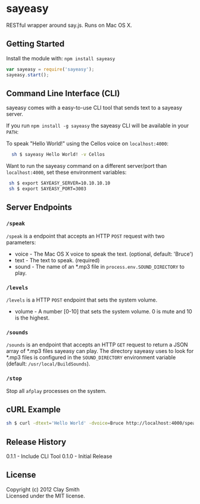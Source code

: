 # sayeasy

RESTful wrapper around say.js. Runs on Mac OS X.

## Getting Started
Install the module with: `npm install sayeasy`

```javascript
var sayeasy = require('sayeasy');
sayeasy.start();
```
## Command Line Interface (CLI)

sayeasy comes with a easy-to-use CLI tool that sends text to a sayeasy server.

If you run `npm install -g sayeasy` the sayeasy CLI will be available in your `PATH`:

To speak "Hello World!" using the Cellos voice on `localhost:4000`:

```sh
  sh $ sayeasy Hello World! -v Cellos
```

Want to run the sayeasy command on a different server/port than `localhost:4000`, set these environment variables:

```sh
 sh $ export SAYEASY_SERVER=10.10.10.10
 sh $ export SAYEASY_PORT=3003
```

## Server Endpoints

### `/speak`

`/speak` is a endpoint that accepts an HTTP `POST` request with two parameters:

* voice - The Mac OS X voice to speak the text. (optional, default: 'Bruce')
* text - The text to speak. (required)
* sound - The name of an *.mp3 file in `process.env.SOUND_DIRECTORY` to play.

### `/levels`

`/levels` is a HTTP `POST` endpoint that sets the system volume.

* volume - A number [0-10] that sets the system volume. 0 is mute and 10 is the highest. 

### `/sounds`

`/sounds` is an endpoint that accepts an HTTP `GET` request to return a JSON array of *.mp3 files sayeasy can play. The directory sayeasy uses to look for *.mp3 files is configured in the `SOUND_DIRECTORY` environment variable (default: `/usr/local/BuildSounds`).
 
### `/stop`

Stop all `afplay` processes on the system.

## cURL Example

```sh
sh $ curl -dtext='Hello World' -dvoice=Bruce http://localhost:4000/speak
```

## Release History
0.1.1 - Include CLI Tool
0.1.0 - Initial Release

## License
Copyright (c) 2012 Clay Smith  
Licensed under the MIT license.
